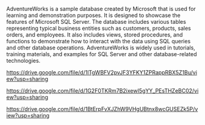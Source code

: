 AdventureWorks is a sample database created by Microsoft that is used for learning and demonstration purposes. It is designed to showcase the features of Microsoft SQL Server. The database includes various tables representing typical business entities such as customers, products, sales orders, and employees. It also includes views, stored procedures, and functions to demonstrate how to interact with the data using SQL queries and other database operations. AdventureWorks is widely used in tutorials, training materials, and examples for SQL Server and other database-related technologies.

https://drive.google.com/file/d/1lTgWBFV2pvJF3YFKY1ZPRappRBX5Z1Bu/view?usp=sharing

https://drive.google.com/file/d/1G2F0TKRm7B2ixewI5gYY_PEsTHZeBC02/view?usp=sharing

https://drive.google.com/file/d/1BtErpFvXJZhW9VHgUBtnx8wcGUSEZk5P/view?usp=sharing




